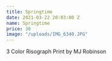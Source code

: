 ```yaml
---
title: Springtime
date: 2021-03-22 20:03:00 Z
name: Springtime
price: 30
image: "/uploads/IMG_6340.JPG"
---
```


3 Color Risograph Print by MJ Robinson